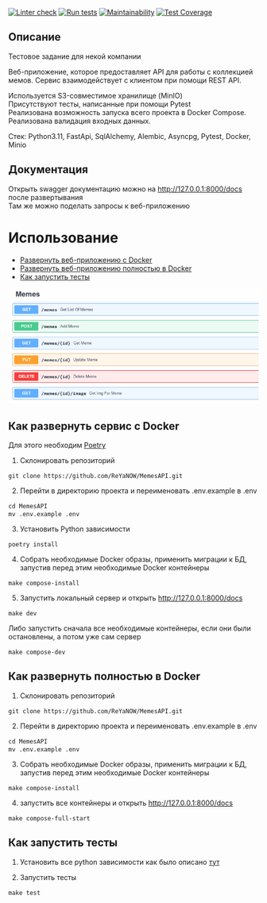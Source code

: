 [![Linter check](https://github.com/ReYaNOW/MemesAPI/actions/workflows/linter_check.yml/badge.svg)](https://github.com/ReYaNOW/MemesAPI/actions/workflows/linter_check.yml)
[![Run tests](https://github.com/ReYaNOW/MemesAPI/actions/workflows/run_tests.yml/badge.svg)](https://github.com/ReYaNOW/MemesAPI/actions/workflows/run_tests.yml)
[![Maintainability](https://api.codeclimate.com/v1/badges/f1c3173e996e7a7b12ef/maintainability)](https://codeclimate.com/github/ReYaNOW/MemesAPI/maintainability)
[![Test Coverage](https://api.codeclimate.com/v1/badges/f1c3173e996e7a7b12ef/test_coverage)](https://codeclimate.com/github/ReYaNOW/MemesAPI/test_coverage)

## Описание
Тестовое задание для некой компании

Веб-приложение, которое предоставляет API для работы с коллекцией мемов.
Сервис взаимодействует с клиентом при помощи REST API.  

Используется S3-совместимое хранилище (MinIO)  
Присутствуют тесты, написанные при помощи Pytest  
Реализована возможность запуска всего проекта в Docker Compose.  
Реализована валидация входных данных.


Стек: Python3.11, FastApi, SqlAlchemy, Alembic, Asyncpg, Pytest, Docker, Minio

## Документация
Открыть swagger документацию можно на http://127.0.0.1:8000/docs после развертывания  
Там же можно поделать запросы к веб-приложению

# Использование


 - [Развернуть веб-приложению с Docker](#Как-развернуть-сервис-с-Docker)  
 - [Развернуть веб-приложению полностью в Docker](#Как-развернуть-полностью-в-Docker)
 - [Как запустить тесты](#как-запустить-тесты)

![App preview](https://github.com/ReYaNOW/ReYaNOW/blob/main/Images/meme_preview2.png?raw=true)

## Как развернуть сервис с Docker
Для этого необходим [Poetry](https://python-poetry.org/docs/#installing-with-pipx)  
  
1. Склонировать репозиторий

```
git clone https://github.com/ReYaNOW/MemesAPI.git
```

2. Перейти в директорию проекта и переименовать .env.example в .env
  
```
cd MemesAPI
mv .env.example .env
```  
  
3. Установить Python зависимости
  
```
poetry install
```
  
4. Собрать необходимые Docker образы, применить миграции к БД, запустив перед этим необходимые Docker контейнеры
  
```  
make compose-install
```  

5. Запустить локальный сервер и открыть http://127.0.0.1:8000/docs
  
```
make dev
```

Либо запустить сначала все необходимые контейнеры, если они были остановлены, а потом уже сам сервер  
  
```
make compose-dev
```
  

## Как развернуть полностью в Docker
1. Склонировать репозиторий

```
git clone https://github.com/ReYaNOW/MemesAPI.git
```

2. Перейти в директорию проекта и переименовать .env.example в .env
  
```
cd MemesAPI
mv .env.example .env
```

3. Собрать необходимые Docker образы, применить миграции к БД, запустив перед этим необходимые Docker контейнеры
  
```
make compose-install
```

4. запустить все контейнеры и открыть http://127.0.0.1:8000/docs
  
```
make compose-full-start
```
  
## Как запустить тесты
1. Установить все python зависимости как было описано [тут](#Как-развернуть-сервис-с-Docker)

2. Запустить тесты
  
```
make test
```
